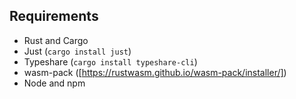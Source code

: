 ## Requirements

- Rust and Cargo
- Just (`cargo install just`)
- Typeshare (`cargo install typeshare-cli`)
- wasm-pack ([https://rustwasm.github.io/wasm-pack/installer/])
- Node and npm

